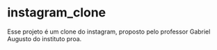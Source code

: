 # instagram_clone
Esse projeto é um clone do instagram, proposto pelo professor Gabriel Augusto do instituto proa.
